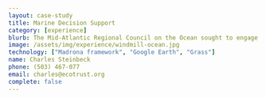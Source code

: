 ```yaml
---
layout: case-study
title: Marine Decision Support
category: [experience]
blurb: The Mid-Atlantic Regional Council on the Ocean sought to engage community involvement in zoning the state’s nearshore waters for multiple uses.
image: /assets/img/experience/windmill-ocean.jpg
technology: ["Madrona framework", "Google Earth", "Grass"]
name: Charles Steinbeck
phone: (503) 467-077
email: charles@ecotrust.org
complete: false
---
```

	